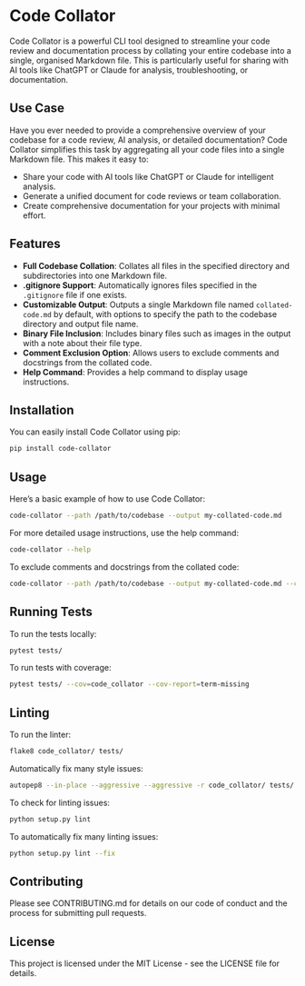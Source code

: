 # Code Collator

Code Collator is a powerful CLI tool designed to streamline your code review and documentation process by collating your entire codebase into a single, organised Markdown file. This is particularly useful for sharing with AI tools like ChatGPT or Claude for analysis, troubleshooting, or documentation.

## Use Case

Have you ever needed to provide a comprehensive overview of your codebase for a code review, AI analysis, or detailed documentation? Code Collator simplifies this task by aggregating all your code files into a single Markdown file. This makes it easy to:
- Share your code with AI tools like ChatGPT or Claude for intelligent analysis.
- Generate a unified document for code reviews or team collaboration.
- Create comprehensive documentation for your projects with minimal effort.

## Features
- **Full Codebase Collation**: Collates all files in the specified directory and subdirectories into one Markdown file.
- **.gitignore Support**: Automatically ignores files specified in the `.gitignore` file if one exists.
- **Customizable Output**: Outputs a single Markdown file named `collated-code.md` by default, with options to specify the path to the codebase directory and output file name.
- **Binary File Inclusion**: Includes binary files such as images in the output with a note about their file type.
- **Comment Exclusion Option**: Allows users to exclude comments and docstrings from the collated code.
- **Help Command**: Provides a help command to display usage instructions.

## Installation

You can easily install Code Collator using pip:

```sh
pip install code-collator
```

## Usage

Here’s a basic example of how to use Code Collator:

```sh
code-collator --path /path/to/codebase --output my-collated-code.md
```

For more detailed usage instructions, use the help command:

```sh
code-collator --help
```

To exclude comments and docstrings from the collated code:

```sh
code-collator --path /path/to/codebase --output my-collated-code.md --comments off
```



## Running Tests

To run the tests locally:

```sh
pytest tests/
```

To run tests with coverage:

```sh
pytest tests/ --cov=code_collator --cov-report=term-missing
```

## Linting

To run the linter:

```sh
flake8 code_collator/ tests/
```

Automatically fix many style issues:

```sh
autopep8 --in-place --aggressive --aggressive -r code_collator/ tests/
```

To check for linting issues:

```bash
python setup.py lint
```

To automatically fix many linting issues:

```sh
python setup.py lint --fix
```

## Contributing

Please see CONTRIBUTING.md for details on our code of conduct and the process for submitting pull requests.

## License

This project is licensed under the MIT License - see the LICENSE file for details.
